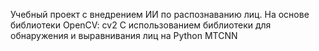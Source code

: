 Учебный проект с внедрением ИИ по распознаванию лиц.
На основе библиотеки OpenCV: cv2
С использованием библиотеки для обнаружения и выравнивания лиц на Python MTCNN

